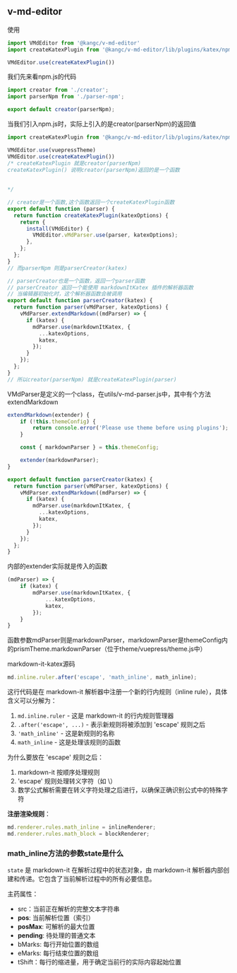## v-md-editor

使用

```js
import VMdEditor from '@kangc/v-md-editor'
import createKatexPlugin from '@kangc/v-md-editor/lib/plugins/katex/npm'

VMdEditor.use(createKatexPlugin())
```



我们先来看npm.js的代码

```js
import creator from './creator';
import parserNpm from './parser-npm';

export default creator(parserNpm);
```

当我们引入npm.js时，实际上引入的是creator(parserNpm)的返回值

```js
import createKatexPlugin from '@kangc/v-md-editor/lib/plugins/katex/npm'

VMdEditor.use(vuepressTheme)
VMdEditor.use(createKatexPlugin())
/* createKatexPlugin 就是creator(parserNpm)
createKatexPlugin() 说明creator(parserNpm)返回的是一个函数
 
 
*/

// creator是一个函数,这个函数返回一个createKatexPlugin函数
export default function (parser) {
  return function createKatexPlugin(katexOptions) {
    return {
      install(VMdEditor) {
        VMdEditor.vMdParser.use(parser, katexOptions);
      },
    };
  };
}
// 而parserNpm 则是parserCreator(katex)

// parserCreator也是一个函数，返回一个parser函数
// parserCreator 返回一个能使用 markdownItKatex 插件的解析器函数
// 当编辑器初始化时，这个解析器函数会被调用
export default function parserCreator(katex) {
  return function parser(vMdParser, katexOptions) {
    vMdParser.extendMarkdown((mdParser) => {
      if (katex) {
        mdParser.use(markdownItKatex, {
          ...katexOptions,
          katex,
        });
      }
    });
  };
}
// 所以creator(parserNpm) 就是createKatexPlugin(parser)
```







VMdParser是定义的一个class，在utils/v-md-parser.js中，其中有个方法extendMarkdown

```js
extendMarkdown(extender) {
    if (!this.themeConfig) {
        return console.error('Please use theme before using plugins');
    }

    const { markdownParser } = this.themeConfig;

    extender(markdownParser);
}
```

```js
export default function parserCreator(katex) {
  return function parser(vMdParser, katexOptions) {
    vMdParser.extendMarkdown((mdParser) => {
      if (katex) {
        mdParser.use(markdownItKatex, {
          ...katexOptions,
          katex,
        });
      }
    });
  };
}
```

内部的extender实际就是传入的函数

```js
(mdParser) => {
    if (katex) {
        mdParser.use(markdownItKatex, {
            ...katexOptions,
            katex,
        });
    }
}
```

函数参数mdParser则是markdownParser，markdownParser是themeConfig内的prismTheme.markdownParser（位于theme/vuepress/theme.js中）







markdown-it-katex源码

```js
md.inline.ruler.after('escape', 'math_inline', math_inline);
```

这行代码是在 markdown-it 解析器中注册一个新的行内规则（inline rule），具体含义可以分解为：

1. `md.inline.ruler` - 这是 markdown-it 的行内规则管理器
2. `.after('escape', ...)` - 表示新规则将被添加到 'escape' 规则之后
3. `'math_inline'` - 这是新规则的名称
4. `math_inline` - 这是处理该规则的函数

为什么要放在 'escape' 规则之后：

1. markdown-it 按顺序处理规则
2. 'escape' 规则处理转义字符（如 \）
3. 数学公式解析需要在转义字符处理之后进行，以确保正确识别公式中的特殊字符

**注册渲染规则**：

```js
md.renderer.rules.math_inline = inlineRenderer;
md.renderer.rules.math_block = blockRenderer;
```





### math_inline方法的参数state是什么

`state` 是 markdown-it 在解析过程中的状态对象，由 markdown-it 解析器内部创建和传递。它包含了当前解析过程中的所有必要信息。

主药属性：

- src：当前正在解析的完整文本字符串
- **pos**: 当前解析位置（索引）
- **posMax**: 可解析的最大位置
- **pending**: 待处理的普通文本
- bMarks: 每行开始位置的数组
- eMarks: 每行结束位置的数组
- tShift：每行的缩进量，用于确定当前行的实际内容起始位置
